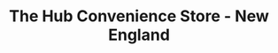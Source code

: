 ---
title: "The Hub Convenience Store - New England"
url: /new-england/the-hub-convenience-store-new-england/
shop: Lebensmittel
---